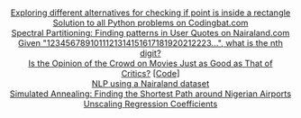 <p style="text-align: center; font-size: 11pt;">
<a href="https://github.com/manchuran/isPointInRectangle">Exploring different alternatives for checking if point is inside a rectangle</a><br/>
<a href="https://github.com/manchuran/Codingbat">Solution to all Python problems on Codingbat.com</a><br/>
<a href="https://nbviewer.jupyter.org/github/manchuran/showables/blob/master/notebooks/07_finding_patterns_in_user_quotes/spectral_partitioning.ipynb">Spectral Partitioning: Finding patterns in User Quotes on Nairaland.com</a><br/>
<a href="https://nbviewer.jupyter.org/github/manchuran/showables/blob/master/notebooks/08_counting_series/counting_series.ipynb">Given "1234567891011121314151617181920212223...", what is the nth digit?</a><br/>
<a href="https://medium.com/swlh/is-the-opinion-of-the-crowd-on-movies-just-as-good-as-that-of-critics-eb3d084bf4a2">Is the Opinion of the Crowd on Movies Just as Good as That of Critics?</a>&nbsp;<a href="https://nbviewer.jupyter.org/github/manchuran/showables/blob/master/notebooks/02_crowd_critics_opinion/crowd_critics_opinion.ipynb">[Code]</a><br/>
<a href="https://nbviewer.jupyter.org/github/manchuran/showables/blob/master/notebooks/06_nlp_nairaland/notebook.ipynb">NLP using a Nairaland dataset</a><br/>
<a href="https://nbviewer.jupyter.org/github/manchuran/showables/blob/master/notebooks/09_finding_shortest_tour/simulated_annealing.ipynb">Simulated Annealing: Finding the Shortest Path around Nigerian Airports</a><br/>
<a href="https://github.com/manchuran/showables/blob/master/notebooks/10_unscaling_reg_coefs/unscaling_reg_coefficients.ipynb">Unscaling Regression Coefficients</a><br/>
</p>
